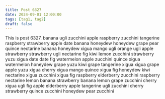 ```yaml
---
title: Post 6327
date: 2024-09-01 12:00:00
tags: [tag1, tag2]
draft: false
---
```

This is post 6327.
banana
ugli
zucchini
apple
raspberry
zucchini
tangerine
raspberry
strawberry
apple
date
banana
honeydew
honeydew
grape
pear
quince
nectarine
banana
honeydew
xigua
mango
ugli
orange
ugli
apple
strawberry
strawberry
ugli
nectarine
fig
kiwi
lemon
zucchini
strawberry
yuzu
xigua
date
date
fig
watermelon
apple
zucchini
quince
xigua
watermelon
honeydew
grape
yuzu
kiwi
grape
tangerine
xigua
xigua
grape
apple
yuzu
xigua
cherry
xigua
mango
quince
xigua
fig
honeydew
kiwi
nectarine
xigua
zucchini
xigua
fig
raspberry
elderberry
zucchini
raspberry
nectarine
lemon
banana
strawberry
banana
lemon
grape
zucchini
cherry
xigua
ugli
fig
apple
elderberry
apple
tangerine
ugli
zucchini
cherry
strawberry
quince
zucchini
honeydew
pear
zucchini
